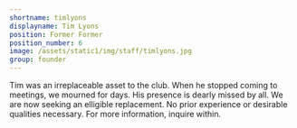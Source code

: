 ```yaml
---
shortname: timlyons
displayname: Tim Lyons
position: Former Former
position_number: 6
image: /assets/static1/img/staff/timlyons.jpg
group: founder
---
```


Tim was an irreplaceable asset to the club. When he
stopped coming to meetings, we mourned for days. His
presence is dearly missed by all. We are now seeking
an elligible replacement. No prior experience or 
desirable qualities necessary. For more information, 
inquire within.
